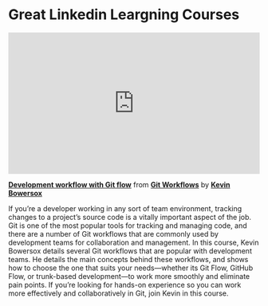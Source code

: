 <h1> Great Linkedin Leargning Courses </h1>
<div style="position:relative;height:0;padding-bottom:56.25%"><iframe width="640" height="360" src="https://www.linkedin.com/learning/embed/git-workflows/development-workflow-with-git-flow?autoplay=false&claim=AQGg35-9PoGIlAAAAY3aswMEHWLqY5Q61RE9GTxls2ReBwkpY-p0inrD4PwALFIZEEDz-qJbNTVVZYI4ucoC-LQ3FV0cudsDzuzlkqsGxKXM85lVwEGtpEIFjLeM3Ynixh5VduR91RnMCHoTpuhzOCOXToOmMzmGZgvhX1PCXXe_7tPlkvy8LHa-43ahf4NYpAF6Fn_g_uzAfkWNNypWWv6FcxVD4YrFuWFhVsu1eJBuz3LwhvU_wRvlrmt55f8ZFkfnJMNIAA678UWo02y32zu1F2TvfZcWu8cNFbEG2hiKxqjchlJAaPXQrIRjx0F6fE8XDxJwX1FkGMcMz2A5-73jTJLhF7VvmsHT8hCZ3pTW2qwPhJKGorUCImjYYr9ApqATHaVNrbpcvWL2T5rWzJhI85x0rCJe50IzVdrvAwI01kcSxC3ufzbrEAa6QcqOGftspZrX7tTKF_bcaQy1kQ8mHptkEOangPaEijMCRuDkQg5GTQdhqE_2In9jyknFj4kHAZ4yLaeJsyNGJ1YpuPqwjqOHCYgvEnURe98VbIXQwVKduNTBzvKi56l9qHSnPkY9-haZGcMad6gvzRQY7ItZeNyqfxTe-LlP75xre3A3br_18xlJOltNaHuoOEVL23dLOCUFW_GbaDvaE9csLv1Fm8y89ta-L-ue9Eoe8J1hLIFg3oT6IUGNhq1IieAsHDWL4XJ4IvscRZQfPm1iAmVp1qC5eNrPvRylYyEjydrjFhlEvqC50sjmkFaFhRHpH64Oqnzd605T369OyjODIBK9IrvQTKAdoWgsHLug8v5d1GP-cs8d6vLuxJuulUH-TSzoF7LvEl9On0mCMIi1T4lTEmY410uDhSpq_a8Dynu2KVpX0mpkgbmlXaSQe7Z1k_mf3Lgh1tVwOtyKjQSsnBgxph-_fXGzZp-MaI8BwQi_wWeMRQaDTwMDddRFwe_m_CYct_4Oo42MSGGmCM93u7kLY8RfQHu-OMvS-q0Q-HAzFrw3OyMpnFvH4kBvfD-TcTlMCruQCVgQR-BUhSBT1JTlWcpVvuCa-P2Pq0zoMqtujgb_qPKBghQrm_3mutso8TH1zLmo0SN9LebCFJ7Q4KAeILzga87NPjJ-QMcCanPUiYbXt7GQQFXtA2FV_QNUaw2knNAU4FFpd6chMSxKzzcs2sSe7JWw_OzTv4QRoB5ARWekUttFcrk4aKoxEjLKmcZ8LEA99DDZsC3gJ8xB7CPwROnhOukS" mozallowfullscreen="true" webkitallowfullscreen="true" allowfullscreen="true" frameborder="0" style="position:absolute;width:100%;height:100%;left:0"></iframe></div><p><strong><a href="https://www.linkedin.com/learning/git-workflows/development-workflow-with-git-flow?trk=embed_lil">Development workflow with Git flow</a></strong> from <strong><a href="https://www.linkedin.com/learning/git-workflows?trk=embed_lil">Git Workflows</a></strong> by <strong><a href="https://www.linkedin.com/learning/instructors/kevin-bowersox?trk=embed_lil">Kevin Bowersox</a></strong></p>


If you’re a developer working in any sort of team environment, tracking changes to a project’s source code is a vitally important aspect of the job. Git is one of the most popular tools for tracking and managing code, and there are a number of Git workflows that are commonly used by development teams for collaboration and management. In this course, Kevin Bowersox details several Git workflows that are popular with development teams. He details the main concepts behind these workflows, and shows how to choose the one that suits your needs—whether its Git Flow, GitHub Flow, or trunk-based development—to work more smoothly and eliminate pain points. If you’re looking for hands-on experience so you can work more effectively and collaboratively in Git, join Kevin in this course.
